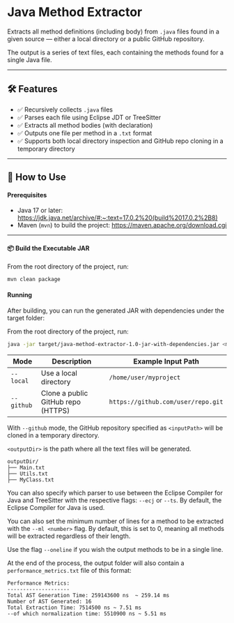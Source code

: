 # Java Method Extractor

Extracts all method definitions (including body) from `.java` files found in a given source — either a local directory
or a public GitHub repository.

The output is a series of text files, each containing the methods found for a single Java file.

---

## 🛠 Features

- ✅ Recursively collects `.java` files
- ✅ Parses each file using Eclipse JDT or TreeSitter
- ✅ Extracts all method bodies (with declaration)
- ✅ Outputs one file per method in a `.txt` format
- ✅ Supports both local directory inspection and GitHub repo cloning in a temporary directory

---

## 🚀 How to Use

#### Prerequisites

- Java 17 or later: https://jdk.java.net/archive/#:~:text=17.0.2%20(build%2017.0.2%2B8)
- Maven (`mvn`) to build the project: https://maven.apache.org/download.cgi

---

#### 📦 Build the Executable JAR

From the root directory of the project, run:

```bash
mvn clean package
```

#### Running

After building, you can run the generated JAR with dependencies under the target folder:

From the root directory of the project, run:

```bash
java -jar target/java-method-extractor-1.0-jar-with-dependencies.jar <mode> <inputPath> <outputDir>
```

| Mode       | Description                        | Example Input Path                 |
|------------|------------------------------------|------------------------------------|
| `--local`  | Use a local directory              | `/home/user/myproject`             |
| `--github` | Clone a public GitHub repo (HTTPS) | `https://github.com/user/repo.git` |

With `--github` mode, the GitHub repository specified as `<inputPath>` will be cloned in a temporary directory.

`<outputDir>` is the path where all the text files will be generated.

```
outputDir/
├── Main.txt
├── Utils.txt
├── MyClass.txt
```

You can also specify which parser to use between the Eclipse Compiler for Java and TreeSitter with the respective flags:
`--ecj` or `--ts`.
By default, the Eclipse Compiler for Java is used.

You can also set the minimum number of lines for a method to be extracted with the `--ml <number>` flag.
By default, this is set to 0, meaning all methods will be extracted regardless of their length.

Use the flag `--oneline` if you wish the output methods to be in a single line.


At the end of the process, the output folder will also contain a `performance_metrics.txt` file of this format:
```
Performance Metrics:
--------------------
Total AST Generation Time: 259143600 ns  ~ 259.14 ms
Number of AST Generated: 16
Total Extraction Time: 7514500 ns ~ 7.51 ms
--of which normalization time: 5510900 ns ~ 5.51 ms
```